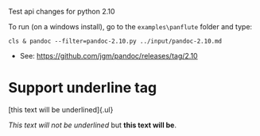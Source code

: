 Test api changes for python 2.10

To run (on a windows install), go to the `examples\panflute` folder and type:

```
cls & pandoc --filter=pandoc-2.10.py ../input/pandoc-2.10.md
```

- See: https://github.com/jgm/pandoc/releases/tag/2.10

# Support underline tag

[this text will be underlined]{.ul}

*This text will not be underlined* but **this text will be**.
